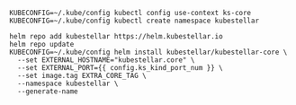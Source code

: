 <!--install-helm-test-start-->
```shell hl_lines="7"
KUBECONFIG=~/.kube/config kubectl config use-context ks-core  
KUBECONFIG=~/.kube/config kubectl create namespace kubestellar  

helm repo add kubestellar https://helm.kubestellar.io
helm repo update
KUBECONFIG=~/.kube/config helm install kubestellar/kubestellar-core \
  --set EXTERNAL_HOSTNAME="kubestellar.core" \
  --set EXTERNAL_PORT={{ config.ks_kind_port_num }} \
  --set image.tag EXTRA_CORE_TAG \
  --namespace kubestellar \
  --generate-name
```
<!--install-helm-test-end-->